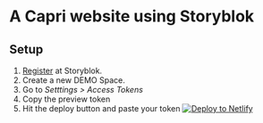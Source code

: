 # A Capri website using Storyblok

## Setup

1. [Register](https://app.storyblok.com/#!/signup) at Storyblok.
2. Create a new DEMO Space.
3. Go to _Setttings > Access Tokens_
4. Copy the preview token
5. Hit the deploy button and paste your token
   [![Deploy to Netlify](https://www.netlify.com/img/deploy/button.svg)](https://app.netlify.com/start/deploy?repository=https://github.com/capri-js/storyblok-demo-capri)
